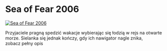 Sea of Fear 2006 
=============
[![Sea of Fear 2006 ](http://vidos.pl/images/player.gif)](http://vidos.pl/sea-of-fear-2006)

 Przyjaciele pragną spedzić wakacje wybierając się łodzią w rejs na otwarte morze. Sielanka się jednak kończy, gdy ich nawigator nagle znika, zobacz pełny opis

